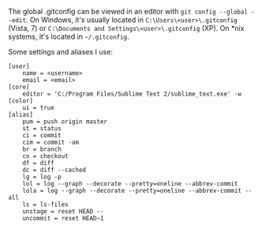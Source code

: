 The global .gitconfig can be viewed in an editor with `git config --global --edit`. On Windows, it's usually located in `C:\Users\<user>\.gitconfig` (Vista, 7) or `C:\Documents and Settings\<user>\.gitconfig` (XP). On *nix systems, it's located in `~/.gitconfig`.

Some settings and aliases I use:

	[user]
		name = <username>
		email = <email>
	[core]
		editor = 'C:/Program Files/Sublime Text 2/sublime_text.exe' -w
	[color]
		ui = true
	[alias]
		pum = push origin master
		st = status
		ci = commit
		cim = commit -am
		br = branch
		co = checkout
		df = diff
		dc = diff --cached
		lg = log -p
		lol = log --graph --decorate --pretty=oneline --abbrev-commit
		lola = log --graph --decorate --pretty=oneline --abbrev-commit --all
		ls = ls-files
		unstage = reset HEAD --
		uncommit = reset HEAD~1